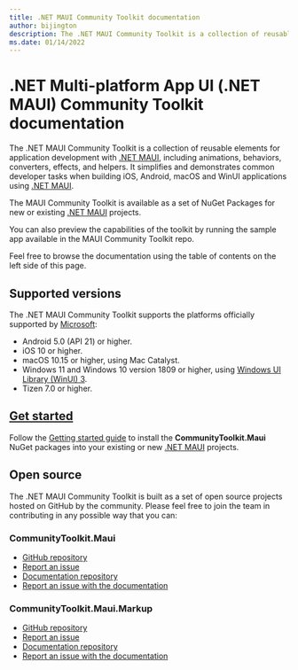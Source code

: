 ```yaml
---
title: .NET MAUI Community Toolkit documentation
author: bijington
description: The .NET MAUI Community Toolkit is a collection of reusable elements for application development with .NET MAUI, including animations, behaviors, converters, effects, and helpers.
ms.date: 01/14/2022
---
```


# .NET Multi-platform App UI (.NET MAUI) Community Toolkit documentation

The .NET MAUI Community Toolkit is a collection of reusable elements for application development with [.NET MAUI][maui-url], including animations, behaviors, converters, effects, and helpers. It simplifies and demonstrates common developer tasks when building iOS, Android, macOS and WinUI applications using [.NET MAUI][maui-url].

The MAUI Community Toolkit is available as a set of NuGet Packages for new or existing [.NET MAUI][maui-url] projects.

You can also preview the capabilities of the toolkit by running the sample app available in the MAUI Community Toolkit repo.

Feel free to browse the documentation using the table of contents on the left side of this page.

[maui-url]: /dotnet/maui/ "Microsoft .NET MAUI documentation"

## Supported versions

The .NET MAUI Community Toolkit supports the platforms officially supported by [Microsoft](/dotnet/maui/supported-platforms):

* Android 5.0 (API 21) or higher.
* iOS 10 or higher.
* macOS 10.15 or higher, using Mac Catalyst.
* Windows 11 and Windows 10 version 1809 or higher, using [Windows UI Library (WinUI) 3](/windows/apps/winui/winui3/).
* Tizen 7.0 or higher.

## [Get started][get-started]

Follow the [Getting started guide][get-started] to install the **CommunityToolkit.Maui** NuGet packages into your existing or new [.NET MAUI][maui-url] projects.

[get-started]: get-started.md "Getting started guide"

## Open source

The .NET MAUI Community Toolkit is built as a set of open source projects hosted on GitHub by the community. Please feel free to join the team in contributing in any possible way that you can:

### CommunityToolkit.Maui

* [GitHub repository](https://github.com/CommunityToolkit/Maui)
* [Report an issue](https://github.com/CommunityToolkit/Maui/issues/new/choose)
* [Documentation repository](https://github.com/MicrosoftDocs/CommunityToolkit)
* [Report an issue with the documentation](https://github.com/MicrosoftDocs/CommunityToolkit/issues/new)

### CommunityToolkit.Maui.Markup

* [GitHub repository](https://github.com/CommunityToolkit/Maui.Markup)
* [Report an issue](https://github.com/CommunityToolkit/Maui.Markup/issues/new/choose)
* [Documentation repository](https://github.com/MicrosoftDocs/CommunityToolkit)
* [Report an issue with the documentation](https://github.com/MicrosoftDocs/CommunityToolkit/issues/new)